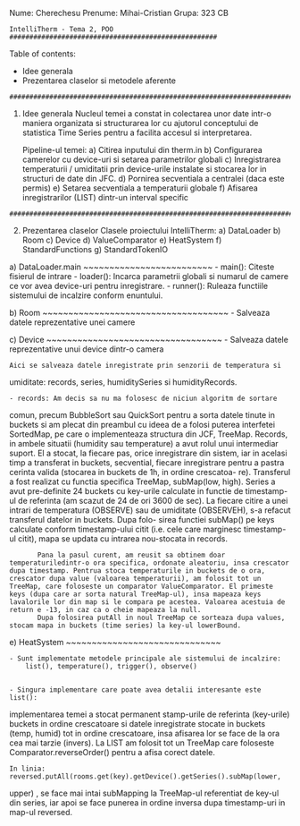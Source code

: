 Nume: Cherechesu
Prenume: Mihai-Cristian
Grupa: 323 CB

~~~~~~~~~~~~~~~~~~~~~~~~~~~~~~~~~~~~~~~~~~~~~~~~~~~~~~~~~~~~~~~~~~~~~~~~~~~~~~~
IntelliTherm - Tema 2, POO ####################################################
~~~~~~~~~~~~~~~~~~~~~~~~~~~~~~~~~~~~~~~~~~~~~~~~~~~~~~~~~~~~~~~~~~~~~~~~~~~~~~~

Table of contents:
- Idee generala
- Prezentarea claselor si metodele aferente

~~~~~~~~~~~~~~~~~~~~~~~~~~~~~~~~~~~~~~~~~~~~~~~~~~~~~~~~~~~~~~~~~~~~~~~~~~~~~~~
###############################################################################
~~~~~~~~~~~~~~~~~~~~~~~~~~~~~~~~~~~~~~~~~~~~~~~~~~~~~~~~~~~~~~~~~~~~~~~~~~~~~~~

1) Idee generala
	Nucleul temei a constat in colectarea unor date intr-o maniera 
organizata si structurarea lor cu ajutorul conceptului de statistica Time Series pentru a facilita accesul si interpretarea.	

	Pipeline-ul temei:
	a) Citirea inputului din therm.in
	b) Configurarea camerelor cu device-uri si setarea parametrilor globali
	c) Inregistrarea temperaturii / umiditatii prin device-urile instalate
	   si stocarea lor in structuri de date din JFC.
	d) Pornirea secventiala a centralei (daca este permis)
	e) Setarea secventiala a temperaturii globale
	f) Afisarea inregistrarilor (LIST) dintr-un interval specific

~~~~~~~~~~~~~~~~~~~~~~~~~~~~~~~~~~~~~~~~~~~~~~~~~~~~~~~~~~~~~~~~~~~~~~~~~~~~~~~
###############################################################################
~~~~~~~~~~~~~~~~~~~~~~~~~~~~~~~~~~~~~~~~~~~~~~~~~~~~~~~~~~~~~~~~~~~~~~~~~~~~~~~

2) Prezentarea claselor
	Clasele proiectului IntelliTherm:
	a) DataLoader
	b) Room
	c) Device
	d) ValueComparator
	e) HeatSystem
	f) StandardFunctions
	g) StandardTokenIO


a) DataLoader.main ~~~~~~~~~~~~~~~~~~~~~~~~~
	- main(): Citeste fisierul de intrare
	- loader(): Incarca parametrii globali si numarul de camere ce vor avea 
 device-uri pentru inregistrare.
	- runner(): Ruleaza functiile sistemului de incalzire conform enuntului.


b) Room ~~~~~~~~~~~~~~~~~~~~~~~~~~~~~~~~~~~~
	- Salveaza datele reprezentative unei camere


c) Device ~~~~~~~~~~~~~~~~~~~~~~~~~~~~~~~~~~
	- Salveaza datele reprezentative unui device dintr-o camera
	
	Aici se salveaza datele inregistrate prin senzorii de temperatura si 
umiditate: records, series, humiditySeries si humidityRecords.
	
	- records: Am decis sa nu ma folosesc de niciun algoritm de sortare
comun, precum BubbleSort sau QuickSort pentru a sorta datele tinute in buckets
si am plecat din preambul cu ideea de a folosi puterea interfetei SortedMap, pe
care o implementeaza structura din JCF, TreeMap. Records, in ambele situatii
(humidity sau temperature) a avut rolul unui intermediar suport.
		   El a stocat, la fiecare pas, orice inregistrare din sistem,
iar in acelasi timp a transferat in buckets, secvential, fiecare inregistrare
pentru a pastra cerinta valida (stocarea in buckets de 1h, in ordine crescatoa-
re). 
		   Transferul a fost realizat cu functia specifica TreeMap, 
subMap(low, high).
		   Series a avut pre-definite 24 buckets cu key-urile calculate in functie de timestamp-ul de referinta (am scazut de 24 de ori 3600 de sec).
		   La fiecare citire a unei intrari de temperatura (OBSERVE) sau de umiditate (OBSERVEH), s-a refacut transferul datelor in buckets. Dupa folo-
 sirea functiei subMap() pe keys calculate conform timestamp-ului citit (i.e.
 cele care marginesc timestamp-ul citit), mapa se updata cu intrarea nou-stocata in records.
	
		   Pana la pasul curent, am reusit sa obtinem doar temperaturiledintr-o ora specifica, ordonate aleatoriu, insa crescator dupa timestamp. Pentrua stoca temperaturile in buckets de o ora, crescator dupa value (valoarea temperaturii), am folosit tot un TreeMap, care foloseste un comparator ValueComparator. El primeste keys (dupa care ar sorta natural TreeMap-ul), insa mapeaza keys lavalorile lor din map si le compara pe acestea. Valoarea acestuia de return e -13, in caz ca o cheie mapeaza la null.
		   Dupa folosirea putAll in noul TreeMap ce sorteaza dupa values, stocam mapa in buckets (time series) la key-ul lowerBound.
		
	

e) HeatSystem ~~~~~~~~~~~~~~~~~~~~~~~~~~~~~~


	- Sunt implementate metodele principale ale sistemului de incalzire:
		list(), temperature(), trigger(), observe()


	- Singura implementare care poate avea detalii interesante este list():
implementarea temei a stocat permanent stamp-urile de referinta (key-urile) 
buckets in ordine crescatoare si datele inregistrate stocate in buckets 
(temp, humid) tot in ordine crescatoare, insa afisarea lor se face de la 
ora cea mai tarzie (invers). La LIST am folosit tot un TreeMap care foloseste
Comparator.reverseOrder() pentru a afisa corect datele.

	In linia: 
	reversed.putAll(rooms.get(key).getDevice().getSeries().subMap(lower,
upper) ,
	se face mai intai subMapping la TreeMap-ul referentiat de key-ul din
series, iar apoi se face punerea in ordine inversa dupa timestamp-uri in 
map-ul reversed.
